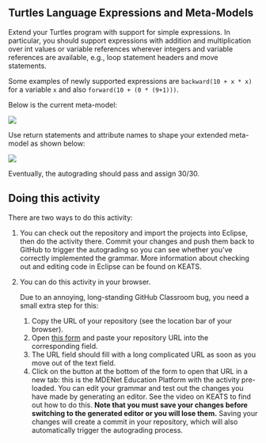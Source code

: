 ## Turtles Language Expressions and Meta-Models

Extend your Turtles program with support for simple expressions. In particular, you should support expressions with addition and multiplication over int values or variable references wherever integers and variable references are available, e.g., loop statement headers and move statements.

Some examples of newly supported expressions are `backward(10 + x * x)` for a variable `x` and also `forward(10 + (0 * (9+1)))`.

Below is the current meta-model:

<img src="turtles class diagram_before.jpg">

Use return statements and attribute names to shape your extended meta-model as shown below:

<img src="turtles class diagram_after.jpg">

Eventually, the autograding should pass and assign 30/30.

## Doing this activity

There are two ways to do this activity:

1. You can check out the repository and import the projects into Eclipse, then do the activity there. Commit your changes and push them back to GitHub to trigger the autograding so you can see whether you've correctly implemented the grammar. More information about checking out and editing code in Eclipse can be found on KEATS.
2. You can do this activity in your browser.

   Due to an annoying, long-standing GitHub Classroom bug, you need a small extra step for this:

    1. Copy the URL of your repository (see the location bar of your browser).
    2. Open [this form](https://7ccsmmdd.github.io/) and paste your repository URL into the corresponding field.
    3. The URL field should fill with a long complicated URL as soon as you move out of the text field. 
    4. Click on the button at the bottom of the form to open that URL in a new tab: this is the MDENet Education Platform with the activity pre-loaded. You can edit your grammar and test out the changes you have made by generating an editor. See the video on KEATS to find out how to do this. **Note that you must save your changes before switching to the generated editor or you will lose them.** Saving your changes will create a commit in your repository, which will also automatically trigger the autograding process.

